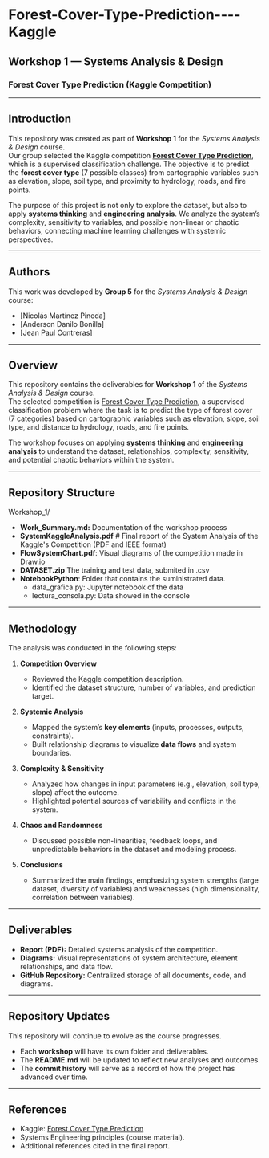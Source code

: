 # Forest-Cover-Type-Prediction----Kaggle

## Workshop 1 — Systems Analysis & Design  
### Forest Cover Type Prediction (Kaggle Competition)  

---

## Introduction  
This repository was created as part of **Workshop 1** for the *Systems Analysis & Design* course.  
Our group selected the Kaggle competition **[Forest Cover Type Prediction](https://www.kaggle.com/competitions/forest-cover-type-prediction)**, which is a supervised classification challenge. The objective is to predict the **forest cover type** (7 possible classes) from cartographic variables such as elevation, slope, soil type, and proximity to hydrology, roads, and fire points.  

The purpose of this project is not only to explore the dataset, but also to apply **systems thinking** and **engineering analysis**. We analyze the system’s complexity, sensitivity to variables, and possible non-linear or chaotic behaviors, connecting machine learning challenges with systemic perspectives.  

---

## Authors  
This work was developed by **Group 5** for the *Systems Analysis & Design* course:  
- [Nicolás Martínez Pineda]  
- [Anderson Danilo Bonilla]  
- [Jean Paul Contreras]  

---


## Overview  
This repository contains the deliverables for **Workshop 1** of the *Systems Analysis & Design* course.  
The selected competition is [Forest Cover Type Prediction](https://www.kaggle.com/competitions/forest-cover-type-prediction), a supervised classification problem where the task is to predict the type of forest cover (7 categories) based on cartographic variables such as elevation, slope, soil type, and distance to hydrology, roads, and fire points.  

The workshop focuses on applying **systems thinking** and **engineering analysis** to understand the dataset, relationships, complexity, sensitivity, and potential chaotic behaviors within the system.  

---

## Repository Structure  
Workshop_1/
 - **Work_Summary.md:** Documentation of the workshop process
 - **SystemKaggleAnalysis.pdf** # Final report of the System Analysis of the Kaggle's Competition (PDF and IEEE format)
 - **FlowSystemChart.pdf**: Visual diagrams of the competition made in Draw.io
 - **DATASET.zip** The training and test data, submited in .csv
- **NotebookPython**: Folder that contains the suministrated data.
    - data_grafica.py: Jupyter notebook of the data
    - lectura_consola.py: Data showed in the console

---

## Methodology  
The analysis was conducted in the following steps:  

1. **Competition Overview**  
   - Reviewed the Kaggle competition description.  
   - Identified the dataset structure, number of variables, and prediction target.  

2. **Systemic Analysis**  
   - Mapped the system’s **key elements** (inputs, processes, outputs, constraints).  
   - Built relationship diagrams to visualize **data flows** and system boundaries.  

3. **Complexity & Sensitivity**  
   - Analyzed how changes in input parameters (e.g., elevation, soil type, slope) affect the outcome.  
   - Highlighted potential sources of variability and conflicts in the system.  

4. **Chaos and Randomness**  
   - Discussed possible non-linearities, feedback loops, and unpredictable behaviors in the dataset and modeling process.  

5. **Conclusions**  
   - Summarized the main findings, emphasizing system strengths (large dataset, diversity of variables) and weaknesses (high dimensionality, correlation between variables).  

---

## Deliverables  
- **Report (PDF):** Detailed systems analysis of the competition.  
- **Diagrams:** Visual representations of system architecture, element relationships, and data flow.  
- **GitHub Repository:** Centralized storage of all documents, code, and diagrams.  

---

## Repository Updates  
This repository will continue to evolve as the course progresses.  
- Each **workshop** will have its own folder and deliverables.  
- The **README.md** will be updated to reflect new analyses and outcomes.  
- The **commit history** will serve as a record of how the project has advanced over time.  

---

## References  
- Kaggle: [Forest Cover Type Prediction](https://www.kaggle.com/competitions/forest-cover-type-prediction)  
- Systems Engineering principles (course material).  
- Additional references cited in the final report.  
